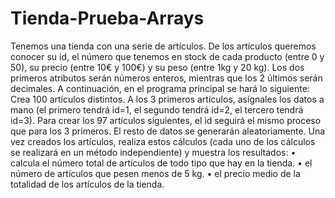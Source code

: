 # Tienda-Prueba-Arrays

Tenemos una tienda con una serie de artículos. De los artículos queremos conocer su id, 
el número que tenemos en stock de cada producto (entre 0 y 50), su precio (entre 10€ y 100€) y su peso (entre 1kg y 20 kg). 
Los dos primeros atributos serán números enteros, mientras que los 2 últimos serán decimales.
A continuación, en el programa principal se hará lo siguiente:
Crea 100 artículos distintos.
A los 3 primeros artículos, asígnales los datos a mano (el primero tendrá id=1, el segundo tendrá id=2, el tercero tendrá id=3).
Para crear los 97 artículos siguientes, el id seguirá el mismo proceso que para los 3 primeros. El resto de datos se generarán aleatoriamente.
Una vez creados los artículos, realiza estos cálculos (cada uno de los cálculos se realizará en un método independiente) y muestra los resultados:
    • calcula el número total de artículos de todo tipo que hay en la tienda.
    • el número de artículos que pesen menos de 5 kg.
    • el precio medio de la totalidad de los artículos de la tienda.
